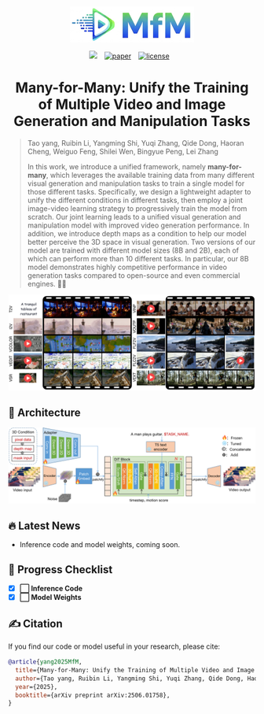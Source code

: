 <!-- ![MfM-logo](assets/MfM_logo.png) -->
<div align="center">
  <img src="assets/MfM_logo.jpeg" alt="MfM-logo" width="50%">
</div>
<div align="center">



<a href="https://leeruibin.github.io/MfMPage/"><img src="https://img.shields.io/static/v1?label=Project&message=Page&color=blue&logo=github-pages"></a> &ensp;
<a href="https://arxiv.org/abs/2506.01758"><img alt="paper" src="https://img.shields.io/badge/arXiv-2506.01758-b31b1b.svg"></a> &ensp;
<a href="https://github.com/SandAI-org/MAGI-1/LICENSE"><img alt="license" src="https://img.shields.io/badge/License-Apache2.0-green?logo=Apache"></a> &ensp;
# Many-for-Many: Unify the Training of Multiple Video and Image Generation and Manipulation Tasks
</div>



> Tao yang, Ruibin Li, Yangming Shi, Yuqi Zhang, Qide Dong, Haoran Cheng, Weiguo Feng, Shilei Wen, Bingyue Peng, Lei Zhang
> 
> In this work, we introduce a unified framework, namely **many-for-many**, which leverages the available training data from many different visual generation and manipulation tasks to train a single model for those different tasks. Specifically, we design a lightweight adapter to unify the different conditions in different tasks, then employ a joint image-video learning strategy to progressively train the model from scratch. Our joint learning leads to a unified visual generation and manipulation model with improved video generation performance. In addition, we introduce depth maps as a condition to help our model better perceive the 3D space in visual generation. Two versions of our model are trained with different model sizes (8B and 2B), each of which can perform more than 10 different tasks. In particular, our 8B model demonstrates highly competitive performance in video generation tasks compared to open-source and even commercial engines. 🚀✨

<img src='./assets/visual_result.png'>

<!-- This repository contains the code for the MfM model, pre-trained weights and inference code. You can find more information on our paper <a href="https://arxiv.org/abs/2506.01758"><img alt="paper" src="https://img.shields.io/badge/arXiv-2506.01758-b31b1b.svg"></a> . 🚀✨ -->

<!-- <div align="center">
  <video src="https://github.com/user-attachments/assets/5b5a4851-5188-4c31-9701-4bb5be939b6e" width="70%" poster=""> </video>
</div> -->

## 📮 Architecture

<img src='./assets/arch.png'>

  <!-- Option 2: If you have a GIF version -->
  <!-- <img src="./assets/MfM_demo.gif" alt="MfM Demo" width="70%"> -->
<!-- </div> -->

## 🔥 Latest News

- Inference code and model weights, coming soon.

## 📌 Progress Checklist
<!-- ✅ -->

- [x] **⬜️ Inference Code**  
- [x] **⬜️ Model Weights**

<!-- ## Introduction







## Architecture -->



## ✍️ Citation

If you find our code or model useful in your research, please cite:

```bibtex
@article{yang2025MfM,
  title={Many-for-Many: Unify the Training of Multiple Video and Image Generation and Manipulation Tasks},
  author={Tao yang, Ruibin Li, Yangming Shi, Yuqi Zhang, Qide Dong, Haoran Cheng, Weiguo Feng, Shilei Wen, Bingyue Peng, Lei Zhang},
  year={2025},
  booktitle={arXiv preprint arXiv:2506.01758},
}
```